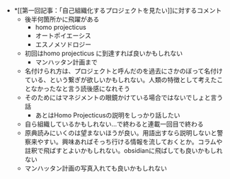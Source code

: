 * *[[第一回記事：「自己組織化するプロジェクトを見たい]]に対するコメント
	* 後半何箇所かに飛躍がある
		* homo projecticus
		* オートポイエーシス
		* エスノメソドロジー
	* 初回はhomo projecticus に到達すれば良いかもしれない
		* マンハッタン計画まで
	* 名付けられ方は、プロジェクトと呼んだのを過去にさかのぼって名付けている、という繋ぎが欲しいかもしれない。人類の特徴として考えたことなかったなと言う読後感になれそう
	* そのためにはマネジメントの眼鏡かけている場合ではないでしょと言う話
		* あとはHomo Projecticusの説明をしっかり話したい
	* 自ら組織しているかもしれない…で終わると連載一回目で終わる
	* 原典読みにいくのは望まないほうが良い。用語出すなら説明しないと警察来やすい。興味あればそっち行ける情報を流しておくとか。コラムや註釈で飛ばすとよいかもしれない。obsidianに飛ばしても良いかもしれない
	* マンハッタン計画の写真入れても良いかもしれない